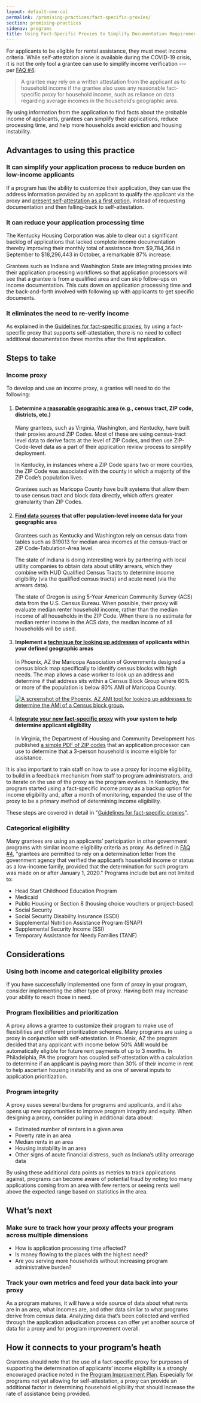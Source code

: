 ```yaml
---
layout: default-one-col
permalink: /promising-practices/fact-specific-proxies/
section: promising-practices
sidenav: programs
title: Using Fact-Specific Proxies to Simplify Documentation Requirements
---
```


<p>
  For applicants to be eligible for rental assistance, they must meet income criteria. While self-attestation alone is available during the COVID-19 crisis, it is not the only tool a grantee can use to simplify income verification --- per <a href="https://home.treasury.gov/policy-issues/coronavirus/assistance-for-state-local-and-tribal-governments/emergency-rental-assistance-program/faqs#4">FAQ #4</a>:
</p>

<blockquote>
  A grantee may rely on a written attestation from the applicant as to household income if the grantee also uses any reasonable fact-specific proxy for household income, such as reliance on data regarding average incomes in the household’s geographic area.
</blockquote>

<p>
  By using information from the application to find facts about the probable income of applicants, grantees can simplify their applications, reduce processing time, and help more households avoid eviction and housing instability.
</p>

<h2>Advantages to using this practice</h2>

<h3>It can simplify your application process to reduce burden on low-income applicants</h3>
<p>
  If a program has the ability to customize their application, they can use the address information provided by an applicant to qualify the applicant via the proxy and <a href="https://home.treasury.gov/policy-issues/coronavirus/assistance-for-state-local-and-tribal-governments/emergency-rental-assistance-program/service-design/example-application-screens%23income-fact-specific-proxy">present self-attestation as a first option</a>, instead of requesting documentation and then falling-back to self-attestation.
</p>

<h3>It can reduce your application processing time</h3>
<p>
  The Kentucky Housing Corporation was able to clear out a significant backlog of applications that lacked complete income documentation thereby improving their monthly total of assistance from $9,784,364 in September to $18,296,443 in October, a remarkable 87% increase.
</p>
<p>
  Grantees such as Indiana and Washington State are integrating proxies into their application processing workflows so that application processors will see that a grantee is from a qualified area and can skip follow-ups on income documentation. This cuts down on application processing time and the back-and-forth involved with following up with applicants to get specific documents.
</p>

<h3>It eliminates the need to re-verify income</h3>
<p>
  As explained in the <a href="https://home.treasury.gov/policy-issues/coronavirus/assistance-for-state-local-and-tribal-governments/emergency-rental-assistance-program/service-design/fact-specific-proxies">Guidelines for fact-specific proxies</a>, by using a fact-specific proxy that supports self-attestation, there is no need to collect additional documentation three months after the first application.
</p>

<h2>Steps to take</h2>

<h3>Income proxy</h3>
<p>
  To develop and use an income proxy, a grantee will need to do the following:
</p>

<ol class="usa-process-list">
  <li class="usa-process-list__item">
    <h4 class="usa-process-list__heading era-guidance-process-list__heading">
      Determine a <a href="https://home.treasury.gov/policy-issues/coronavirus/assistance-for-state-local-and-tribal-governments/emergency-rental-assistance-program/service-design/fact-specific-proxies#determining-a-geographic-area-for-your-proxy">reasonable geographic area</a> (e.g., census tract, ZIP code, districts, etc.)
    </h4>
    <p>
      Many grantees, such as Virginia, Washington, and Kentucky, have built their proxies around ZIP Codes. Most of these are using census-tract level data to derive facts at the level of ZIP Codes, and then use ZIP-Code-level data as a part of their application review process to simplify deployment.
    </p>
    <p>
      In Kentucky, in instances where a ZIP Code spans two or more counties, the ZIP Code was associated with the county in which a majority of the ZIP Code’s population lives.
    </p>
    <p>
      Grantees such as Maricopa County have built systems that allow them to use census tract and block data directly, which offers greater granularity than ZIP Codes.
    </p>
  </li>
  <li class="usa-process-list__item">
    <h4 class="usa-process-list__heading era-guidance-process-list__heading">
      <a href="https://home.treasury.gov/policy-issues/coronavirus/assistance-for-state-local-and-tribal-governments/emergency-rental-assistance-program/service-design/fact-specific-proxies#finding-data-sources">Find data sources</a> that offer population-level income data for your geographic area
    </h4>
    <p>
      Grantees such as Kentucky and Washington rely on census data from tables such as B19013 for median area incomes at the census-tract or ZIP Code-Tabulation-Area level.
    </p>
    <p>
      The state of Indiana is doing interesting work by partnering with local utility companies to obtain data about utility arrears, which they combine with HUD Qualified Census Tracts to determine income eligibility (via the qualified census tracts) and acute need (via the arrears data).
    </p>
    <p>
      The state of Oregon is using 5-Year American Community Survey (ACS) data from the U.S. Census Bureau. When possible, their proxy will evaluate median renter household income, rather than the median income of all households in the ZIP Code. When there is no estimate for median renter income in the ACS data, the median income of all households will be used.
    </p>
  </li>
  <li class="usa-process-list__item">
    <h4 class="usa-process-list__heading era-guidance-process-list__heading">
      Implement a <a href="https://home.treasury.gov/policy-issues/coronavirus/assistance-for-state-local-and-tribal-governments/emergency-rental-assistance-program/service-design/fact-specific-proxies#performing-address-lookups">technique for looking up addresses</a> of applicants within your defined geographic areas
    </h4>
    <div class="grid-row grid-gap">
      <div class="tablet:grid-col-7">
        <p>
          In Phoenix, AZ the Maricopa Association of Governments designed a census block map specifically to identify census blocks with high needs. The map allows a case worker to look up an address and determine if that address sits within a Census Block Group where 60% or more of the population is below 80% AMI of Maricopa County.
        </p>
      </div>
      <div class="tablet:grid-col-5">
        <a href="{{ site.baseurl }}/assets/img/phoenix-az-ami-tool.png" target="_blank" class="era-guidance-process-list__image-link">
          <img src="{{ site.baseurl }}/assets/img/phoenix-az-ami-tool.png" alt="A screenshot of the Phoenix, AZ AMI tool for looking up addresses to determine the AMI of a Census block group.">
        </a>
      </div>
    </div>
  </li>
  <li class="usa-process-list__item">
    <h4 class="usa-process-list__heading era-guidance-process-list__heading">
      <a href="https://home.treasury.gov/policy-issues/coronavirus/assistance-for-state-local-and-tribal-governments/emergency-rental-assistance-program/service-design/fact-specific-proxies#integrating-your-proxy-with-your-application">Integrate your new fact-specific proxy</a> with your system to help determine applicant eligibility
    </h4>
    <p>
      In Virginia, the Department of Housing and Community Development has published <a href="https://dhcd.virginia.gov/sites/default/files/Docx/rmrp/fact-specific-proxy-zip-codes.pdf">a simple PDF of ZIP codes</a> that an application processor can use to determine that a 3-person household is income eligible for assistance.
    </p>
  </li>
</ol>

<p>
  It is also important to train staff on how to use a proxy for income eligibility, to build in a feedback mechanism from staff to program administrators, and to iterate on the use of the proxy as the program evolves. In Kentucky, the program started using a fact-specific income proxy as a backup option for income eligibility and, after a month of monitoring, expanded the use of the proxy to be a primary method of determining income eligibility. 
</p>

<p>These steps are covered in detail in "<a href="https://home.treasury.gov/policy-issues/coronavirus/assistance-for-state-local-and-tribal-governments/emergency-rental-assistance-program/service-design/fact-specific-proxies">Guidelines for fact-specific proxies</a>".</p> 

<h3>Categorical eligibility</h3>
<p>
  Many grantees are using an applicants’ participation in other government programs with similar income eligibility criteria as proxy. As defined in <a href="https://home.treasury.gov/policy-issues/coronavirus/assistance-for-state-local-and-tribal-governments/emergency-rental-assistance-program/faqs#4">FAQ #4</a>, "grantees are permitted to rely on a determination letter from the government agency that verified the applicant’s household income or status as a low-income family, provided that the determination for such program was made on or after January 1, 2020." Programs include but are not limited to:
</p>
<ul>
  <li>Head Start Childhood Education Program</li>
  <li>Medicaid</li>
  <li>Public Housing or Section 8 (housing choice vouchers or project-based)</li>
  <li>Social Security</li>
  <li>Social Security Disability Insurance (SSDI)</li>
  <li>Supplemental Nutrition Assistance Program (SNAP)</li>
  <li>Supplemental Security Income (SSI)</li>
  <li>Temporary Assistance for Needy Families (TANF)</li>
</ul>

<h2>Considerations</h2>

<h3>Using both income and categorical eligibility proxies</h3>
<p>
  If you have successfully implemented one form of proxy in your program, consider implementing the other type of proxy. Having both may increase your ability to reach those in need.
</p>

<h3>Program flexibilities and prioritization</h3>
<p>
  A proxy allows a grantee to customize their program to make use of flexibilities and different prioritization schemes. Many programs are using a proxy in conjunction with self-attestation. In Phoenix, AZ the program decided that any applicant with income below 50% AMI would be automatically eligible for future rent payments of up to 3 months. In Philadelphia, PA the program has coupled self-attestation with a calculation to determine if an applicant is paying more than 30% of their income in rent to help ascertain housing instability and as one of several inputs to application prioritization.
</p>

<h3>Program integrity</h3>
<p>
  A proxy eases several burdens for programs and applicants, and it also opens up new opportunities to improve program integrity and equity. When designing a proxy, consider pulling in additional data about:
</p>
<ul>
  <li>Estimated number of renters in a given area</li>
  <li>Poverty rate in an area</li>
  <li>Median rents in an area</li>
  <li>Housing instability in an area</li>
  <li>Other signs of acute financial distress, such as Indiana’s utility arrearage data</li>
</ul>
<p>
  By using these additional data points as metrics to track applications against, programs can  become aware of potential fraud by noting too many applications coming from an area with few renters or seeing rents well above the expected range based on statistics in the area.
</p>

<h2>What’s next</h2>
<h3>Make sure to track how your proxy affects your program across multiple dimensions</h3>
<ul>
  <li>How is application processing time affected?</li>
  <li>Is money flowing to the places with the highest need?</li>
  <li>Are you serving more households without increasing program administrative burden?</li>
</ul>

<h3>Track your own metrics and feed your data back into your proxy</h3>
<p>
  As a program matures, it will have a wide source of data about what rents are in an area, what incomes are, and other data similar to what programs derive from census data. Analyzing data that’s been collected and verified through the application adjudication process can offer yet another source of data for a proxy and for program improvement overall.
</p>

<h2>How it connects to your program’s heath</h2>
<p>
  Grantees should note that the use of a fact-specific proxy for purposes of supporting the determination of applicants’ income eligibility is a strongly encouraged practice noted in the <a href="https://home.treasury.gov/system/files/136/1505-0266-Program-Improvement-Plan.pdf">Program Improvement Plan</a>. Especially for programs not yet allowing for self-attestation, a proxy can provide an additional factor in determining household eligibility that should increase the rate of assistance being provided.
</p>
